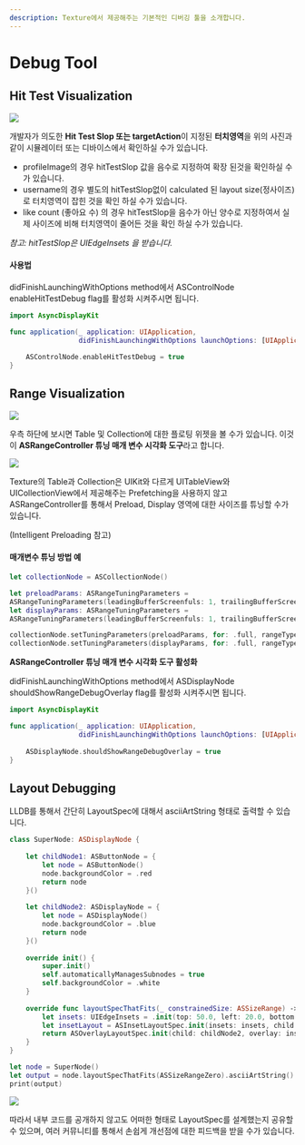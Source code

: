 ```yaml
---
description: Texture에서 제공해주는 기본적인 디버깅 툴을 소개합니다.
---
```


# Debug Tool

## Hit Test Visualization

![](../.gitbook/assets/image%20%282%29.png)

개발자가 의도한 **Hit Test Slop 또는  targetAction**이 지정된 **터치영역**을 위의 사진과 같이 시뮬레이터 또는 디바이스에서 확인하실 수가 있습니다. 

* profileImage의 경우 hitTestSlop 값을 음수로 지정하여 확장 된것을 확인하실 수가 있습니다.
* username의 경우 별도의 hitTestSlop없이 calculated 된 layout size\(정사이즈\)로 터치영역이 잡힌 것을 확인 하실 수가 있습니다. 
* like count \(좋아요 수\) 의 경우 hitTestSlop을 음수가 아닌 양수로 지정하여서 실제 사이즈에 비해 터치영역이 줄어든 것을 확인 하실 수가 있습니다. 

_참고: hitTestSlop은 UIEdgeInsets 을 받습니다._ 

#### 사용법

didFinishLaunchingWithOptions method에서 ASControlNode enableHitTestDebug flag를 활성화 시켜주시면 됩니다. 

```swift
import AsyncDisplayKit

func application(_ application: UIApplication,
                 didFinishLaunchingWithOptions launchOptions: [UIApplication.LaunchOptionsKey: Any]?) -> Bool {
                 
    ASControlNode.enableHitTestDebug = true        
}
```

## Range Visualization

![](../.gitbook/assets/image%20%2811%29.png)

우측 하단에 보시면 Table 및 Collection에 대한 플로팅 위젯을 볼 수가 있습니다. 이것이 **ASRangeController 튜닝 매개 변수 시각화 도구**라고 합니다. 

![](../.gitbook/assets/image%20%2818%29.png)

Texture의 Table과 Collection은 UIKit와 다르게 UITableView와 UICollectionView에서 제공해주는 Prefetching을 사용하지 않고 ASRangeController를 통해서 Preload, Display 영역에 대한 사이즈를 튜닝할 수가 있습니다. 

\(Intelligent Preloading 참고\) 



#### 매개변수 튜닝 방법 예 

```swift
let collectionNode = ASCollectionNode()

let preloadParams: ASRangeTuningParameters = 
ASRangeTuningParameters(leadingBufferScreenfuls: 1, trailingBufferScreenfuls: 1)
let displayParams: ASRangeTuningParameters = 
ASRangeTuningParameters(leadingBufferScreenfuls: 1, trailingBufferScreenfuls: 1)

collectionNode.setTuningParameters(preloadParams, for: .full, rangeType: .preload)
collectionNode.setTuningParameters(displayParams, for: .full, rangeType: .display)
```



**ASRangeController 튜닝 매개 변수 시각화 도구 활성화** 

didFinishLaunchingWithOptions method에서 ASDisplayNode shouldShowRangeDebugOverlay flag를 활성화 시켜주시면 됩니다. 

```swift
import AsyncDisplayKit

func application(_ application: UIApplication,
                 didFinishLaunchingWithOptions launchOptions: [UIApplication.LaunchOptionsKey: Any]?) -> Bool {
                 
    ASDisplayNode.shouldShowRangeDebugOverlay = true    
}
```



## Layout Debugging

LLDB를 통해서 간단히 LayoutSpec에 대해서 asciiArtString 형태로 출력할 수 있습니다.

```swift
class SuperNode: ASDisplayNode {
    
    let childNode1: ASButtonNode = {
        let node = ASButtonNode()
        node.backgroundColor = .red
        return node
    }()
    
    let childNode2: ASDisplayNode = {
        let node = ASDisplayNode()
        node.backgroundColor = .blue
        return node
    }()
    
    override init() {
        super.init()
        self.automaticallyManagesSubnodes = true
        self.backgroundColor = .white
    }
    
    override func layoutSpecThatFits(_ constrainedSize: ASSizeRange) -> ASLayoutSpec {
        let insets: UIEdgeInsets = .init(top: 50.0, left: 20.0, bottom: 50.0, right: 20.0)
        let insetLayout = ASInsetLayoutSpec.init(insets: insets, child: childNode1)
        return ASOverlayLayoutSpec.init(child: childNode2, overlay: insetLayout)
    }
}

let node = SuperNode()
let output = node.layoutSpecThatFits(ASSizeRangeZero).asciiArtString()
print(output)

```

![](../.gitbook/assets/2019-04-09-4.49.56.png)

따라서 내부 코드를 공개하지 않고도 어떠한 형태로 LayoutSpec를 설계했는지 공유할 수 있으며, 여러 커뮤니티를 통해서 손쉽게 개선점에 대한 피드백을 받을 수가 있습니다. 

